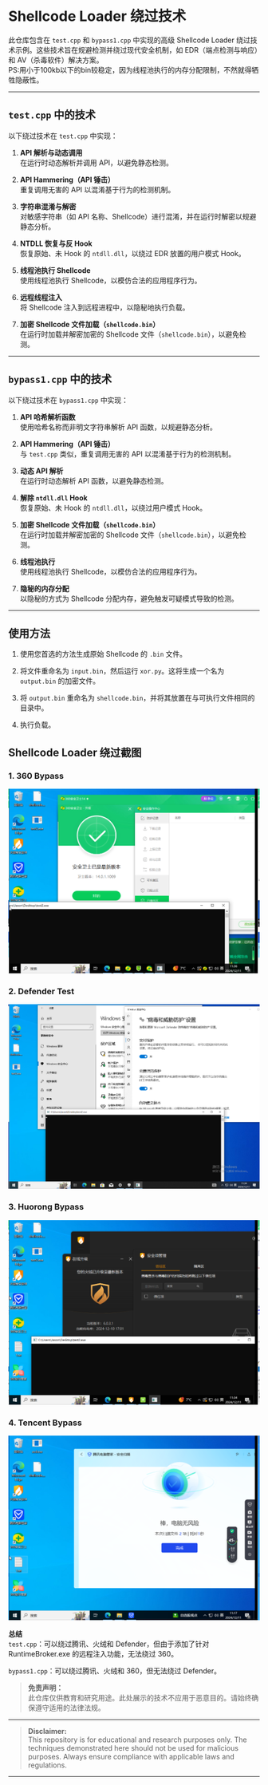 # Shellcode Loader 绕过技术  

此仓库包含在 `test.cpp` 和 `bypass1.cpp` 中实现的高级 Shellcode Loader 绕过技术示例。这些技术旨在规避检测并绕过现代安全机制，如 EDR（端点检测与响应）和 AV（杀毒软件）解决方案。  
PS:用小于100kb以下的bin较稳定，因为线程池执行的内存分配限制，不然就得牺牲隐蔽性。

---  

## `test.cpp` 中的技术  

以下绕过技术在 `test.cpp` 中实现：  

1. **API 解析与动态调用**  
   在运行时动态解析并调用 API，以避免静态检测。  

2. **API Hammering（API 锤击）**  
   重复调用无害的 API 以混淆基于行为的检测机制。  

3. **字符串混淆与解密**  
   对敏感字符串（如 API 名称、Shellcode）进行混淆，并在运行时解密以规避静态分析。  

4. **NTDLL 恢复与反 Hook**  
   恢复原始、未 Hook 的 `ntdll.dll`，以绕过 EDR 放置的用户模式 Hook。  

5. **线程池执行 Shellcode**  
   使用线程池执行 Shellcode，以模仿合法的应用程序行为。  

6. **远程线程注入**  
   将 Shellcode 注入到远程进程中，以隐秘地执行负载。  

7. **加密 Shellcode 文件加载（`shellcode.bin`）**  
   在运行时加载并解密加密的 Shellcode 文件（`shellcode.bin`），以避免检测。  

---  

## `bypass1.cpp` 中的技术  

以下绕过技术在 `bypass1.cpp` 中实现：  

1. **API 哈希解析函数**  
   使用哈希名称而非明文字符串解析 API 函数，以规避静态分析。  

2. **API Hammering（API 锤击）**  
   与 `test.cpp` 类似，重复调用无害的 API 以混淆基于行为的检测机制。  

3. **动态 API 解析**  
   在运行时动态解析 API 函数，以避免静态检测。  

4. **解除 `ntdll.dll` Hook**  
   恢复原始、未 Hook 的 `ntdll.dll`，以绕过用户模式 Hook。  

5. **加密 Shellcode 文件加载（`shellcode.bin`）**  
   在运行时加载并解密加密的 Shellcode 文件（`shellcode.bin`），以避免检测。  

6. **线程池执行**  
   使用线程池执行 Shellcode，以模仿合法的应用程序行为。  

7. **隐秘的内存分配**  
   以隐秘的方式为 Shellcode 分配内存，避免触发可疑模式导致的检测。  

---  

## 使用方法  

1. 使用您首选的方法生成原始 Shellcode 的 `.bin` 文件。  

2. 将文件重命名为 `input.bin`，然后运行 `xor.py`。这将生成一个名为 `output.bin` 的加密文件。  

3. 将 `output.bin` 重命名为 `shellcode.bin`，并将其放置在与可执行文件相同的目录中。  

4. 执行负载。  

## Shellcode Loader 绕过截图  

### 1. 360 Bypass  
![360 Bypass](https://github.com/Answerr/shellcode_loader_bypass/blob/main/images/360_bypass1.png)  

### 2. Defender Test  
![Defender Test](https://github.com/Answerr/shellcode_loader_bypass/blob/main/images/Defender_test.png)  

### 3. Huorong Bypass  
![Huorong Bypass](https://github.com/Answerr/shellcode_loader_bypass/blob/main/images/huorong_bypass1.png)  

### 4. Tencent Bypass  
![Tencent Bypass](https://github.com/Answerr/shellcode_loader_bypass/blob/main/images/tencent_bypass1.png)

**总结**  
`test.cpp`：可以绕过腾讯、火绒和 Defender，但由于添加了针对 RuntimeBroker.exe 的远程注入功能，无法绕过 360。  

`bypass1.cpp`：可以绕过腾讯、火绒和 360，但无法绕过 Defender。  

> **免责声明：**  
> 此仓库仅供教育和研究用途。此处展示的技术不应用于恶意目的。请始终确保遵守适用的法律法规。  

---  

> **Disclaimer:**  
> This repository is for educational and research purposes only. The techniques demonstrated here should not be used for malicious purposes. Always ensure compliance with applicable laws and regulations.

---
